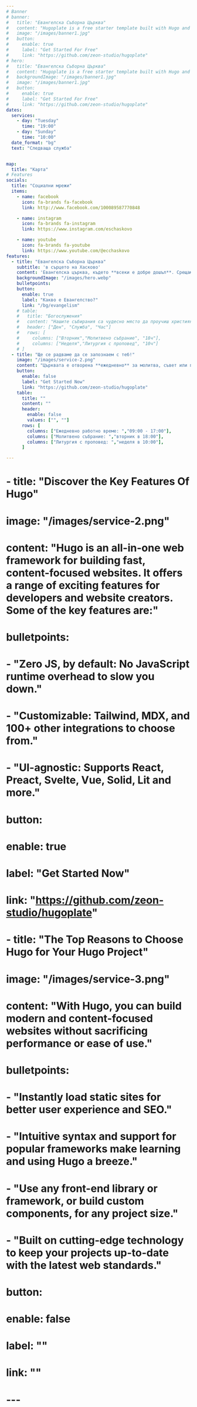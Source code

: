 ```yaml
---
# Banner
# banner:
#   title: "Евангелска Съборна Църква"
#   content: "Hugoplate is a free starter template built with Hugo and TailwindCSS, providing everything you need to jumpstart your Hugo project and save valuable time."
#   image: "/images/banner1.jpg"
#   button:
#     enable: true
#     label: "Get Started For Free"
#     link: "https://github.com/zeon-studio/hugoplate"
# hero:
#   title: "Евангелска Съборна Църква"
#   content: "Hugoplate is a free starter template built with Hugo and TailwindCSS, providing everything you need to jumpstart your Hugo project and save valuable time."
#   backgroundImage: "/images/banner1.jpg"
#   image: "/images/banner1.jpg"
#   button:
#     enable: true
#     label: "Get Started For Free"
#     link: "https://github.com/zeon-studio/hugoplate"
dates:
  services: 
    - day: "Tuesday"
      time: "19:00"
    - day: "Sunday"
      time: "10:00"
  date_format: "bg"
  text: "Следваща служба"


map:
  title: "Карта"
# Features
socials:
  title: "Социални мрежи"
  items:
    - name: facebook
      icon: fa-brands fa-facebook
      link: http://www.facebook.com/100089587770848

    - name: instagram
      icon: fa-brands fa-instagram
      link: https://www.instagram.com/eschaskovo

    - name: youtube
      icon: fa-brands fa-youtube
      link: https://www.youtube.com/@ecchaskovo
features:
  - title: "Евангелска Съборна Църква"
    subtitle: 'в сърцето на Хасково'
    content: 'Евангелска църква, където **всеки е добре дошъл**. Срещаме се на [ул."Добруджа" 47, гр. Хасково](https://maps.app.goo.gl/pHphApJnuSjVdv3p8)'
    backgroundImage: "/images/hero.webp"
    bulletpoints:
    button:
      enable: true
      label: "Какво е Евангелство?"
      link: "/bg/evangelism"
    # table:
    #   title: "Богослужения"
    #   content: "Нашите събирания са чудесно място да проучиш християнската вяра и да се запознаеш със събратя по вяра."
    #   header: ["Ден", "Служба", "Час"]
    #   rows: [
    #     columns: ["Вторник","Молитвено събрание", "18ч"],
    #     columns: ["Неделя","Литургия с проповед", "10ч"]
    # ]
  - title: "Ще се радваме да се запознаем с теб!"
    image: "/images/service-2.png"
    content: "Църквата е отворена **ежедневно** за молитва, съвет или подслон. Също така организираме **седмични** молитвени събрания и богослужения. Нашите събирания са чудесно място за изследване на християнската вяра и среща с други вярващи."
    button:
      enable: false
      label: "Get Started Now"
      link: "https://github.com/zeon-studio/hugoplate"
    table:
      title: ""
      content: ""
      header: 
        enable: false
        values: ["", ""]
      rows: [
        columns: ["Ежедневно работно време: ","09:00 - 17:00"],
        columns: ["Молитвено събрание: ","вторник в 18:00"],
        columns: ["Литургия с проповед: ","неделя в 10:00"],
      ]

---
```



#   - title: "Discover the Key Features Of Hugo"
#     image: "/images/service-2.png"
#     content: "Hugo is an all-in-one web framework for building fast, content-focused websites. It offers a range of exciting features for developers and website creators. Some of the key features are:"
#     bulletpoints:
#       - "Zero JS, by default: No JavaScript runtime overhead to slow you down."
#       - "Customizable: Tailwind, MDX, and 100+ other integrations to choose from."
#       - "UI-agnostic: Supports React, Preact, Svelte, Vue, Solid, Lit and more."
#     button:
#       enable: true
#       label: "Get Started Now"
#       link: "https://github.com/zeon-studio/hugoplate"

#   - title: "The Top Reasons to Choose Hugo for Your Hugo Project"
#     image: "/images/service-3.png"
#     content: "With Hugo, you can build modern and content-focused websites without sacrificing performance or ease of use."
#     bulletpoints:
#       - "Instantly load static sites for better user experience and SEO."
#       - "Intuitive syntax and support for popular frameworks make learning and using Hugo a breeze."
#       - "Use any front-end library or framework, or build custom components, for any project size."
#       - "Built on cutting-edge technology to keep your projects up-to-date with the latest web standards."
#     button:
#       enable: false
#       label: ""
#       link: ""
# ---
